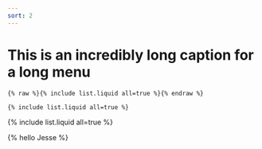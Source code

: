 ```yaml
---
sort: 2
---
```


# This is an incredibly long caption for a long menu

```
{% raw %}{% include list.liquid all=true %}{% endraw %}

{% include list.liquid all=true %}
```

{% include list.liquid all=true %}

{% hello Jesse %}
